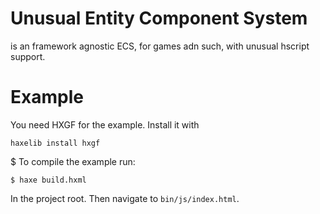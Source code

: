# Unusual Entity Component System
is an framework agnostic ECS, for games adn such, with unusual hscript support.

# Example
You need HXGF for the example. Install it with
```
haxelib install hxgf
```
$ To compile the example run:
```
$ haxe build.hxml
```
In the project root.
Then navigate to `bin/js/index.html`.
